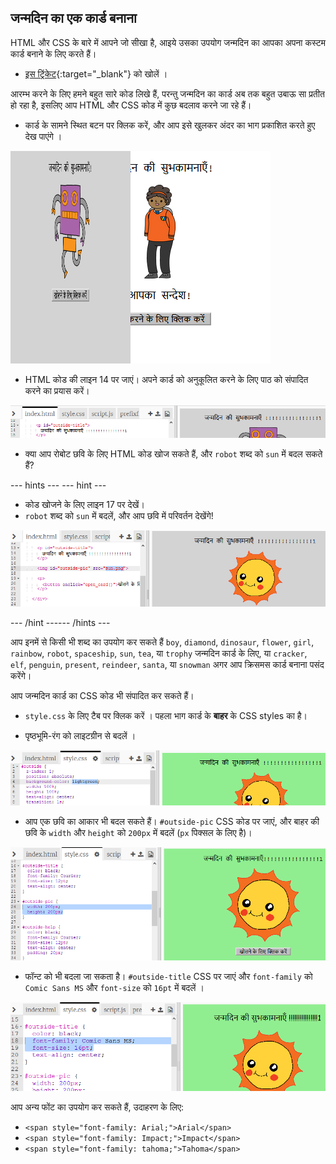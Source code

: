 ## जन्मदिन का एक कार्ड बनाना

HTML और CSS के बारे में आपने जो सीखा है, आइये उसका उपयोग जन्मदिन का आपका अपना कस्टम कार्ड बनाने के लिए करते हैं।

+ [इस ट्रिंकेट](https://trinket.io/html/fd34434874){:target="_blank"} को खोलें ।

आरम्भ करने के लिए हमने बहुत सारे कोड लिखे हैं, परन्तु जन्मदिन का कार्ड अब तक बहुत उबाऊ सा प्रतीत हो रहा है, इसलिए आप HTML और CSS कोड में कुछ बदलाव करने जा रहे हैं।

+ कार्ड के सामने स्थित बटन पर क्लिक करें, और आप इसे खुलकर अंदर का भाग प्रकाशित करते हुए देख पाएंगे ।

![स्क्रीनशॉट](images/birthday-click.png)

+ HTML कोड की लाइन 14 पर जाएं। अपने कार्ड को अनुकूलित करने के लिए पाठ को संपादित करने का प्रयास करें।

![स्क्रीनशॉट](images/birthday-card-html.png)

+ क्या आप रोबोट छवि के लिए HTML कोड खोज सकते हैं, और `robot` शब्द को `sun` में बदल सकते हैं?

--- hints ---
 --- hint ---

+ कोड खोजने के लिए लाइन 17 पर देखें।
+ `robot` शब्द को `sun` में बदलें, और आप छवि में परिवर्तन देखेंगे!

![स्क्रीनशॉट](images/birthday-card-sun.png)

--- /hint ------ /hints ---

आप इनमें से किसी भी शब्द का उपयोग कर सकते हैं `boy`, `diamond`, `dinosaur`, `flower`, `girl`, `rainbow`, `robot`, `spaceship`, `sun`, `tea`, या `trophy` जन्मदिन कार्ड के लिए, या `cracker`, `elf`, `penguin`, `present`, `reindeer`, `santa`, या `snowman` अगर आप क्रिसमस कार्ड बनाना पसंद करेंगे।

आप जन्मदिन कार्ड का CSS कोड भी संपादित कर सकते हैं।

+ `style.css` के लिए टैब पर क्लिक करें । पहला भाग कार्ड के **बाहर** के CSS styles का है।

+ <color>पृष्ठभूमि-रंग</color> को <color>लाइटग्रीन</color> से बदलें ।

![स्क्रीनशॉट](images/birthday-card-outside.png)

+ आप एक छवि का आकार भी बदल सकते हैं। `#outside-pic` CSS कोड पर जाएं, और बाहर की छवि के `width` और `height` को `200px` में बदलें (`px` पिक्सल के लिए है)।

![स्क्रीनशॉट](images/birthday-card-size.png)

+ फॉन्ट को भी बदला जा सकता है। `#outside-title` CSS पर जाएं और `font-family` को `Comic Sans MS` और `font-size` को `16pt` में बदलें ।

![स्क्रीनशॉट](images/birthday-card-font.png)

आप अन्य फोंट का उपयोग कर सकते हैं, उदाहरण के लिए:

+ `<span style="font-family: Arial;">Arial</span>`
+ `<span style="font-family: Impact;">Impact</span>`
+ `<span style="font-family: tahoma;">Tahoma</span>`